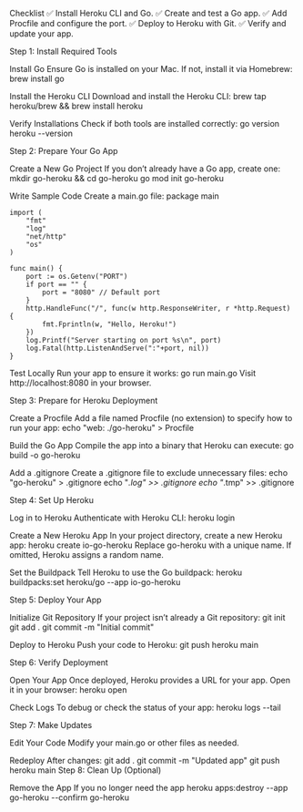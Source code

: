 Checklist
✅ Install Heroku CLI and Go.
✅ Create and test a Go app.
✅ Add Procfile and configure the port.
✅ Deploy to Heroku with Git.
✅ Verify and update your app.






Step 1: Install Required Tools

Install Go
  Ensure Go is installed on your Mac. If not, install it via Homebrew:
    brew install go

Install the Heroku CLI
  Download and install the Heroku CLI:
    brew tap heroku/brew && brew install heroku

Verify Installations
  Check if both tools are installed correctly:
    go version
    heroku --version





Step 2: Prepare Your Go App

Create a New Go Project
  If you don’t already have a Go app, create one:
    mkdir go-heroku && cd go-heroku
    go mod init go-heroku

Write Sample Code
  Create a main.go file:
    package main

    import (
        "fmt"
        "log"
        "net/http"
        "os"
    )

    func main() {
        port := os.Getenv("PORT")
        if port == "" {
            port = "8080" // Default port
        }
        http.HandleFunc("/", func(w http.ResponseWriter, r *http.Request) {
            fmt.Fprintln(w, "Hello, Heroku!")
        })
        log.Printf("Server starting on port %s\n", port)
        log.Fatal(http.ListenAndServe(":"+port, nil))
    }

Test Locally
  Run your app to ensure it works:
    go run main.go
    Visit http://localhost:8080 in your browser.





Step 3: Prepare for Heroku Deployment

Create a Procfile
  Add a file named Procfile (no extension) to specify how to run your app:
    echo "web: ./go-heroku" > Procfile

Build the Go App
  Compile the app into a binary that Heroku can execute:
    go build -o go-heroku

Add a .gitignore
  Create a .gitignore file to exclude unnecessary files:
    echo "go-heroku" > .gitignore
    echo "*.log" >> .gitignore
    echo "*.tmp" >> .gitignore





Step 4: Set Up Heroku

Log in to Heroku
  Authenticate with Heroku CLI:
    heroku login

Create a New Heroku App
  In your project directory, create a new Heroku app:
    heroku create io-go-heroku
    Replace go-heroku with a unique name. If omitted, Heroku assigns a random name.


Set the Buildpack
  Tell Heroku to use the Go buildpack:
    heroku buildpacks:set heroku/go --app io-go-heroku





Step 5: Deploy Your App

Initialize Git Repository
  If your project isn’t already a Git repository:
    git init
    git add .
    git commit -m "Initial commit"

Deploy to Heroku
  Push your code to Heroku:
    git push heroku main





Step 6: Verify Deployment

Open Your App
  Once deployed, Heroku provides a URL for your app. Open it in your browser:
    heroku open

Check Logs
  To debug or check the status of your app:
    heroku logs --tail





Step 7: Make Updates

Edit Your Code
  Modify your main.go or other files as needed.


Redeploy
  After changes:
    git add .
    git commit -m "Updated app"
    git push heroku main
    Step 8: Clean Up (Optional)

Remove the App
  If you no longer need the app
    heroku apps:destroy --app go-heroku --confirm go-heroku
